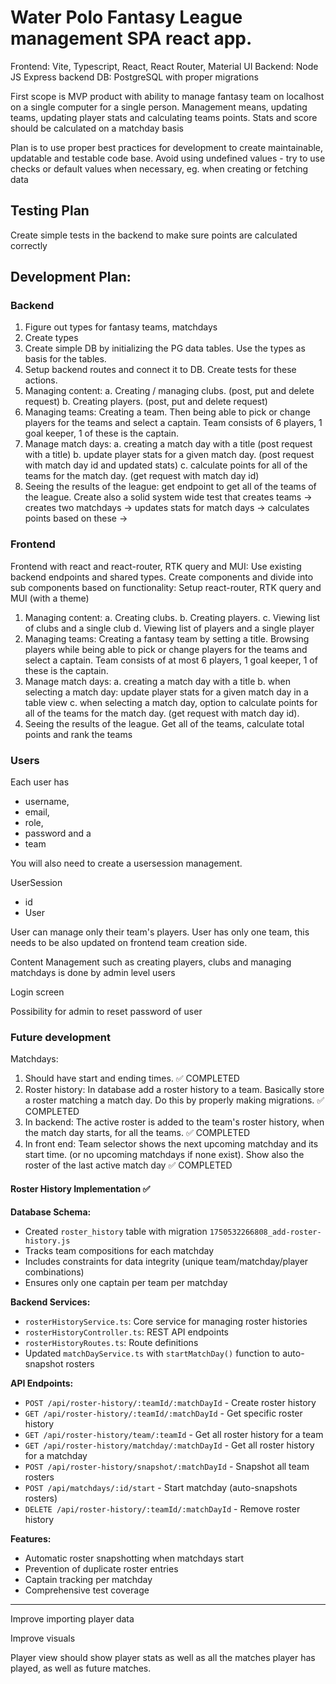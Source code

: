 # Water Polo Fantasy League management SPA react app.

Frontend: Vite, Typescript, React, React Router, Material UI
Backend: Node JS Express backend
DB: PostgreSQL with proper migrations

First scope is MVP product with ability to manage fantasy team on
localhost on a single computer for a single person.
Management means, updating teams, updating player stats and calculating teams points. Stats and score should be calculated on a matchday basis

Plan is to use proper best practices for development to create maintainable, updatable and testable code base.
Avoid using undefined values - try to use checks or default values when necessary, eg. when creating or fetching data

## Testing Plan

Create simple tests in the backend to make sure points are calculated correctly

## Development Plan:

### Backend

1. Figure out types for fantasy teams, matchdays
2. Create types
3. Create simple DB by initializing the PG data tables. Use the types as basis for the tables.
4. Setup backend routes and connect it to DB. Create tests for these actions.
5. Managing content:
  a. Creating / managing clubs. (post, put and delete request)
  b. Creating players. (post, put and delete request)
6. Managing teams: Creating a team. Then being able to pick or change players for the teams and select a captain. Team consists of 6 players, 1 goal keeper, 1 of these is the captain.
7. Manage match days:
  a. creating a match day with a title (post request with a title)
  b. update player stats for a given match day. (post request with match day id and updated stats)
  c. calculate points for all of the teams for the match day. (get request with match day id)
8. Seeing the results of the league: get endpoint to get all of the teams of the league. 
   Create also a solid system wide test that creates teams -> creates two matchdays -> updates stats for match days -> calculates points based on these -> 


### Frontend

Frontend with react and react-router, RTK query and MUI:
Use existing backend endpoints and shared types. Create components and divide into sub components based on functionality:
Setup react-router, RTK query and MUI (with a theme)
1. Managing content:
  a. Creating clubs.
  b. Creating players.
  c. Viewing list of clubs and a single club
  d. Viewing list of players and a single player
2. Managing teams: Creating a fantasy team by setting a title. Browsing players while being able to pick or change players for the teams and select a captain. Team consists of at most 6 players, 1 goal keeper, 1 of these is the captain.
3. Manage match days:
  a. creating a match day with a title
  b. when selecting a match day: update player stats for a given match day in a table view
  c. when selecting a match day, option to calculate points for all of the teams for the match day. (get request with match day id).
4. Seeing the results of the league. Get all of the teams, calculate total points and rank the teams 



### Users

Each user has 
* username, 
* email, 
* role, 
* password and a 
* team

You will also need to create a usersession management. 

UserSession
* id
* User

User can manage only their team's players.
User has only one team, this needs to be also updated on frontend team creation side. 

Content Management such as creating players, clubs and managing matchdays is done by admin level users

Login screen

Possibility for admin to reset password of user


### Future development


Matchdays:
1. Should have start and ending times. ✅ COMPLETED
2. Roster history: In database add a roster history to a team. Basically store a roster matching a match day. Do this by properly making migrations. ✅ COMPLETED
3. In backend: The active roster is added to the team's roster history, when the match day starts, for all the teams. ✅ COMPLETED
4. In front end: Team selector shows the next upcoming matchday and its start time. (or no upcoming matchdays if none exist). Show also the roster of the last active match day ✅ COMPLETED

#### Roster History Implementation ✅

**Database Schema:**
- Created `roster_history` table with migration `1750532266808_add-roster-history.js`
- Tracks team compositions for each matchday
- Includes constraints for data integrity (unique team/matchday/player combinations)
- Ensures only one captain per team per matchday

**Backend Services:**
- `rosterHistoryService.ts`: Core service for managing roster histories
- `rosterHistoryController.ts`: REST API endpoints
- `rosterHistoryRoutes.ts`: Route definitions
- Updated `matchDayService.ts` with `startMatchDay()` function to auto-snapshot rosters

**API Endpoints:**
- `POST /api/roster-history/:teamId/:matchDayId` - Create roster history
- `GET /api/roster-history/:teamId/:matchDayId` - Get specific roster history
- `GET /api/roster-history/team/:teamId` - Get all roster history for a team
- `GET /api/roster-history/matchday/:matchDayId` - Get all roster history for a matchday
- `POST /api/roster-history/snapshot/:matchDayId` - Snapshot all team rosters
- `POST /api/matchdays/:id/start` - Start matchday (auto-snapshots rosters)
- `DELETE /api/roster-history/:teamId/:matchDayId` - Remove roster history

**Features:**
- Automatic roster snapshotting when matchdays start
- Prevention of duplicate roster entries
- Captain tracking per matchday
- Comprehensive test coverage

----
Improve importing player data

Improve visuals

Player view should show player stats as well as all the matches player has played, as well as future matches.


